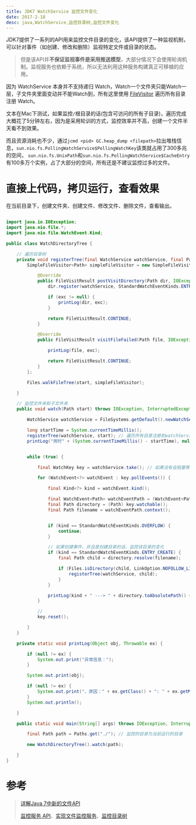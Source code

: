 ```yaml
---
title: JDK7 WatchService 监控文件变化
date: 2017-2-18
desc: java,WatchService,监控目录树,监控文件变化
---
```


JDK7提供了一系列的API用来监控文件目录的变化，该API提供了一种监视机制，可以针对事件（如创建、修改和删除）监视特定文件或目录的状态。

> 但是该API并**不保证监视事件是采用推送模型**，大部分情况下会使用轮询机制。监视服务也依赖于系统，所以无法利用这种服务构建真正可移植的应用。

因为 WatchService 本身并不支持递归 Watch，Watch一个文件夹只能Watch一层，子文件夹里面变动并不能Watch到，所有这里使用 [FileVisitor](/post/2017-01-07-java7-walkFileTree-fileVisitor.html) 遍历所有目录注册 Watch。

文本在Mac下测试，如果监控`/`根目录的话(包含可访问的所有子目录)，遍历完成大概花了5分钟左右，因为是采用轮训的方式，监控效率并不高，创建一个文件半天看不到效果。

<!--more-->

而且资源消耗也不少，通过`jcmd <pid> GC.heap_dump <filepath>`拉出堆栈信息，`sun.nio.fs.PollingWatchService$PollingWatchKey`该类就占用了300多兆的空间，
`sun.nio.fs.UnixPath`和`sun.nio.fs.PollingWatchService$CacheEntry`有100多万个实例，占了大部分的空间，所有还是不建议监控过多的文件。




# 直接上代码，拷贝运行，查看效果

在当前目录下，创建文件夹、创建文件、修改文件、删除文件，查看输出。

``` java

import java.io.IOException;
import java.nio.file.*;
import java.nio.file.WatchEvent.Kind;

public class WatchDirectoryTree {

    // 遍历目录树
    private void registerTree(final WatchService watchService, final Path start) throws IOException {
        SimpleFileVisitor<Path> simpleFileVisitor = new SimpleFileVisitor<Path>() {

            @Override
            public FileVisitResult postVisitDirectory(Path dir, IOException exc) throws IOException {
                dir.register(watchService, StandardWatchEventKinds.ENTRY_CREATE, StandardWatchEventKinds.ENTRY_MODIFY, StandardWatchEventKinds.ENTRY_DELETE);

                if (exc != null) {
                    printLog(dir, exc);
                }

                return FileVisitResult.CONTINUE;
            }

            @Override
            public FileVisitResult visitFileFailed(Path file, IOException exc) throws IOException {

                printLog(file, exc);

                return FileVisitResult.CONTINUE;
            }
        };

        Files.walkFileTree(start, simpleFileVisitor);

    }

    // 监控文件夹和子文件夹
    public void watch(Path start) throws IOException, InterruptedException {

        WatchService watchService = FileSystems.getDefault().newWatchService();

        long startTime = System.currentTimeMillis();
        registerTree(watchService, start); // 遍历所有目录注册到watchService
        printLog("用时" + (System.currentTimeMillis() - startTime), null);


        while (true) {

            final WatchKey key = watchService.take(); // 如果没有会阻塞等待 (LinkedBlockingDeque)

            for (WatchEvent<?> watchEvent : key.pollEvents()) {

                final Kind<?> kind = watchEvent.kind();

                final WatchEvent<Path> watchEventPath = (WatchEvent<Path>) watchEvent;
                final Path directory = (Path) key.watchable();
                final Path filename = watchEventPath.context();


                if (kind == StandardWatchEventKinds.OVERFLOW) {
                    continue;
                }

                // 如果创建事件，并且是创建目录的话，监控该目录的变化
                if (kind == StandardWatchEventKinds.ENTRY_CREATE) {
                    final Path child = directory.resolve(filename);

                    if (Files.isDirectory(child, LinkOption.NOFOLLOW_LINKS)) {
                        registerTree(watchService, child);
                    }
                }

                printLog(kind + " ---> " + directory.toAbsolutePath() + "/" + filename, null);
            }

            //
            key.reset();

        }
    }

    private static void printLog(Object obj, Throwable ex) {

        if (null != ex) {
            System.out.print("异常信息：");
        }

        System.out.print(obj);

        if (null != ex) {
            System.out.print("，原因：" + ex.getClass() + ": " + ex.getMessage());
        }
        System.out.println();

    }

    public static void main(String[] args) throws IOException, InterruptedException {

        final Path path = Paths.get("./"); // 监控的目录为当前运行的目录

        new WatchDirectoryTree().watch(path);

    }
}
```

# 参考
> [详解Java 7中新的文件API](http://www.infoq.com/cn/articles/java7-nio2/)
>
> [监控服务 API](http://cucaracha.iteye.com/blog/2051279)、[实现文件监控服务](http://cucaracha.iteye.com/blog/2055653)、[监控目录树](http://cucaracha.iteye.com/blog/2057050)

